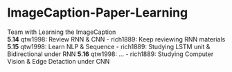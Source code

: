 # ImageCaption-Paper-Learning
Team with Learning the ImageCaption</br>
**5.14** qtw1998: Review RNN & CNN - rich1889: Keep reviewing RNN materials </br>
**5.15** qtw1998: Learn NLP & Sequence - rich1889: Studying LSTM unit & Bidirectional under RNN
**5.16** qtw1998: ... - rich1889: Studying Computer Vision & Edge Detaction under CNN

